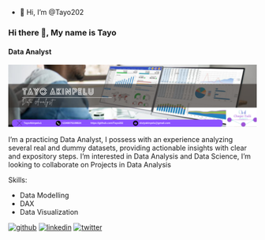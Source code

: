 - 👋 Hi, I’m @Tayo202
### Hi there 👋, My name is Tayo
#### Data Analyst
![Beige and White Modern LinkedIn Background Photo.png](https://github.com/Tayo202/Tayo202/blob/main/Beige%20and%20White%20Modern%20LinkedIn%20Background%20Photo.png)

I’m a practicing Data Analyst, I possess with an experience analyzing several real and dummy datasets, providing actionable insights
with clear and expository steps. I’m interested in Data Analysis and Data Science, I’m looking to collaborate on Projects in Data Analysis

Skills: 
- Data Modelling 
- DAX 
- Data Visualization


[<img src='https://cdn.jsdelivr.net/npm/simple-icons@3.0.1/icons/github.svg' alt='github' height='40'>](https://github.com/Tayo202)  [<img src='https://cdn.jsdelivr.net/npm/simple-icons@3.0.1/icons/linkedin.svg' alt='linkedin' height='40'>](https://www.linkedin.com/in/Akintayo-O-Akinpelu/)  [<img src='https://cdn.jsdelivr.net/npm/simple-icons@3.0.1/icons/twitter.svg' alt='twitter' height='40'>](https://twitter.com/TayoAkinpelu1)  




<!-- [![Top Langs](https://github-readme-stats.vercel.app/api/top-langs/?username=Tayo202)](https://github.com/anuraghazra/github-readme-stats) -->  

<!-- ![GitHub stats](https://github-readme-stats.vercel.app/api?username=Tayo202&show_icons=true) -->  

<!-- ![GitHub Activity Graph](https://activity-graph.herokuapp.com/graph?username=Tayo202) -->  

<!-- ![Profile views](https://gpvc.arturio.dev/Tayo202) -->
